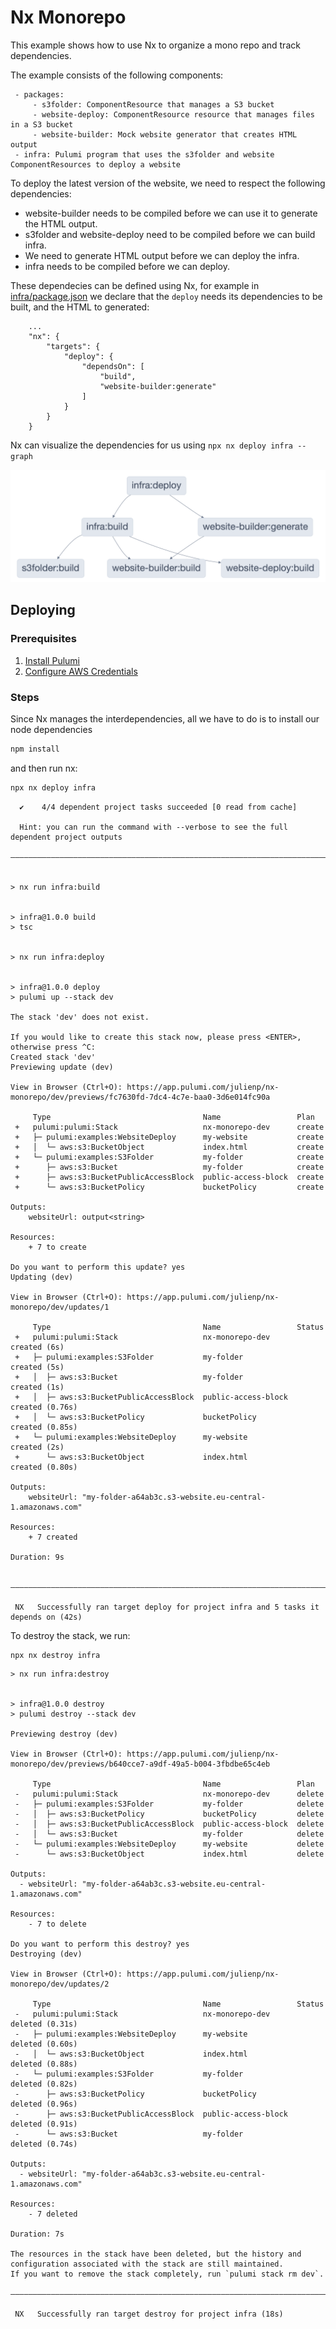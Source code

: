 # Nx Monorepo

This example shows how to use Nx to organize a mono repo and track dependencies.

The example consists of the following components:

```
 - packages:
     - s3folder: ComponentResource that manages a S3 bucket
     - website-deploy: ComponentResource resource that manages files in a S3 bucket
     - website-builder: Mock website generator that creates HTML output
 - infra: Pulumi program that uses the s3folder and website ComponentResources to deploy a website
```

To deploy the latest version of the website, we need to respect the following dependencies:

- website-builder needs to be compiled before we can use it to generate the HTML output.
- s3folder and website-deploy need to be compiled before we can build infra.
- We need to generate HTML output before we can deploy the infra.
- infra needs to be compiled before we can deploy.

These dependecies can be defined using Nx, for example in [infra/package.json](./infra//package.json) we declare that the `deploy` needs its dependencies to be built, and the HTML to generated:

```
    ...
    "nx": {
        "targets": {
            "deploy": {
                "dependsOn": [
                    "build",
                    "website-builder:generate"
                ]
            }
        }
    }
```

Nx can visualize the dependencies for us using `npx nx deploy infra --graph`

![Dependency Graph](./dependency-graph.png)

## Deploying

### Prerequisites

1. [Install Pulumi](https://www.pulumi.com/docs/get-started/install/)
2. [Configure AWS Credentials](https://www.pulumi.com/docs/intro/cloud-providers/aws/setup/)

### Steps

Since Nx manages the interdependencies, all we have to do is to install our node dependencies

```bash
npm install
```

and then run nx:

```bash
npx nx deploy infra
```

```
  ✔    4/4 dependent project tasks succeeded [0 read from cache]

  Hint: you can run the command with --verbose to see the full dependent project outputs

———————————————————————————————————————————————————————————————————————————————————————————————————————————————————————————————————————————————————————————————————————


> nx run infra:build


> infra@1.0.0 build
> tsc


> nx run infra:deploy


> infra@1.0.0 deploy
> pulumi up --stack dev

The stack 'dev' does not exist.

If you would like to create this stack now, please press <ENTER>, otherwise press ^C:
Created stack 'dev'
Previewing update (dev)

View in Browser (Ctrl+O): https://app.pulumi.com/julienp/nx-monorepo/dev/previews/fc7630fd-7dc4-4c7e-baa0-3d6e014fc90a

     Type                                  Name                 Plan
 +   pulumi:pulumi:Stack                   nx-monorepo-dev      create
 +   ├─ pulumi:examples:WebsiteDeploy      my-website           create
 +   │  └─ aws:s3:BucketObject             index.html           create
 +   └─ pulumi:examples:S3Folder           my-folder            create
 +      ├─ aws:s3:Bucket                   my-folder            create
 +      ├─ aws:s3:BucketPublicAccessBlock  public-access-block  create
 +      └─ aws:s3:BucketPolicy             bucketPolicy         create

Outputs:
    websiteUrl: output<string>

Resources:
    + 7 to create

Do you want to perform this update? yes
Updating (dev)

View in Browser (Ctrl+O): https://app.pulumi.com/julienp/nx-monorepo/dev/updates/1

     Type                                  Name                 Status
 +   pulumi:pulumi:Stack                   nx-monorepo-dev      created (6s)
 +   ├─ pulumi:examples:S3Folder           my-folder            created (5s)
 +   │  ├─ aws:s3:Bucket                   my-folder            created (1s)
 +   │  ├─ aws:s3:BucketPublicAccessBlock  public-access-block  created (0.76s)
 +   │  └─ aws:s3:BucketPolicy             bucketPolicy         created (0.85s)
 +   └─ pulumi:examples:WebsiteDeploy      my-website           created (2s)
 +      └─ aws:s3:BucketObject             index.html           created (0.80s)

Outputs:
    websiteUrl: "my-folder-a64ab3c.s3-website.eu-central-1.amazonaws.com"

Resources:
    + 7 created

Duration: 9s


———————————————————————————————————————————————————————————————————————————————————————————————————————————————————————————————————————————————————————————————————————

 NX   Successfully ran target deploy for project infra and 5 tasks it depends on (42s)
```

To destroy the stack, we run:

```
npx nx destroy infra
```

```
> nx run infra:destroy


> infra@1.0.0 destroy
> pulumi destroy --stack dev

Previewing destroy (dev)

View in Browser (Ctrl+O): https://app.pulumi.com/julienp/nx-monorepo/dev/previews/b640cce7-a9df-49a5-b004-3fbdbe65c4eb

     Type                                  Name                 Plan
 -   pulumi:pulumi:Stack                   nx-monorepo-dev      delete
 -   ├─ pulumi:examples:S3Folder           my-folder            delete
 -   │  ├─ aws:s3:BucketPolicy             bucketPolicy         delete
 -   │  ├─ aws:s3:BucketPublicAccessBlock  public-access-block  delete
 -   │  └─ aws:s3:Bucket                   my-folder            delete
 -   └─ pulumi:examples:WebsiteDeploy      my-website           delete
 -      └─ aws:s3:BucketObject             index.html           delete

Outputs:
  - websiteUrl: "my-folder-a64ab3c.s3-website.eu-central-1.amazonaws.com"

Resources:
    - 7 to delete

Do you want to perform this destroy? yes
Destroying (dev)

View in Browser (Ctrl+O): https://app.pulumi.com/julienp/nx-monorepo/dev/updates/2

     Type                                  Name                 Status
 -   pulumi:pulumi:Stack                   nx-monorepo-dev      deleted (0.31s)
 -   ├─ pulumi:examples:WebsiteDeploy      my-website           deleted (0.60s)
 -   │  └─ aws:s3:BucketObject             index.html           deleted (0.88s)
 -   └─ pulumi:examples:S3Folder           my-folder            deleted (0.82s)
 -      ├─ aws:s3:BucketPolicy             bucketPolicy         deleted (0.96s)
 -      ├─ aws:s3:BucketPublicAccessBlock  public-access-block  deleted (0.91s)
 -      └─ aws:s3:Bucket                   my-folder            deleted (0.74s)

Outputs:
  - websiteUrl: "my-folder-a64ab3c.s3-website.eu-central-1.amazonaws.com"

Resources:
    - 7 deleted

Duration: 7s

The resources in the stack have been deleted, but the history and configuration associated with the stack are still maintained.
If you want to remove the stack completely, run `pulumi stack rm dev`.

———————————————————————————————————————————————————————————————————————————————————————————————————————————————————————————————————————————————————————————————————————

 NX   Successfully ran target destroy for project infra (18s)
```
